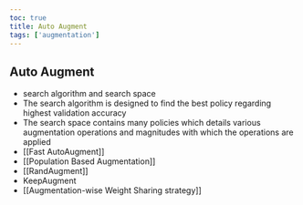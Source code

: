 ```yaml
---
toc: true
title: Auto Augment
tags: ['augmentation']
---
```


## Auto Augment
- search algorithm and search space 
- The search algorithm is designed to find the best policy regarding highest validation accuracy 
- The search space contains many policies which details various augmentation operations and magnitudes with which the operations are applied 
- [[Fast AutoAugment]]
- [[Population Based Augmentation]]
- [[RandAugment]]
- KeepAugment 
- [[Augmentation-wise Weight Sharing strategy]]



